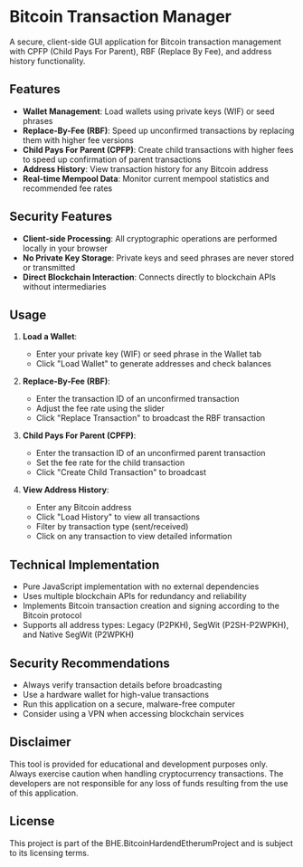 # Bitcoin Transaction Manager

A secure, client-side GUI application for Bitcoin transaction management with CPFP (Child Pays For Parent), RBF (Replace By Fee), and address history functionality.

## Features

- **Wallet Management**: Load wallets using private keys (WIF) or seed phrases
- **Replace-By-Fee (RBF)**: Speed up unconfirmed transactions by replacing them with higher fee versions
- **Child Pays For Parent (CPFP)**: Create child transactions with higher fees to speed up confirmation of parent transactions
- **Address History**: View transaction history for any Bitcoin address
- **Real-time Mempool Data**: Monitor current mempool statistics and recommended fee rates

## Security Features

- **Client-side Processing**: All cryptographic operations are performed locally in your browser
- **No Private Key Storage**: Private keys and seed phrases are never stored or transmitted
- **Direct Blockchain Interaction**: Connects directly to blockchain APIs without intermediaries

## Usage

1. **Load a Wallet**:
   - Enter your private key (WIF) or seed phrase in the Wallet tab
   - Click "Load Wallet" to generate addresses and check balances

2. **Replace-By-Fee (RBF)**:
   - Enter the transaction ID of an unconfirmed transaction
   - Adjust the fee rate using the slider
   - Click "Replace Transaction" to broadcast the RBF transaction

3. **Child Pays For Parent (CPFP)**:
   - Enter the transaction ID of an unconfirmed parent transaction
   - Set the fee rate for the child transaction
   - Click "Create Child Transaction" to broadcast

4. **View Address History**:
   - Enter any Bitcoin address
   - Click "Load History" to view all transactions
   - Filter by transaction type (sent/received)
   - Click on any transaction to view detailed information

## Technical Implementation

- Pure JavaScript implementation with no external dependencies
- Uses multiple blockchain APIs for redundancy and reliability
- Implements Bitcoin transaction creation and signing according to the Bitcoin protocol
- Supports all address types: Legacy (P2PKH), SegWit (P2SH-P2WPKH), and Native SegWit (P2WPKH)

## Security Recommendations

- Always verify transaction details before broadcasting
- Use a hardware wallet for high-value transactions
- Run this application on a secure, malware-free computer
- Consider using a VPN when accessing blockchain services

## Disclaimer

This tool is provided for educational and development purposes only. Always exercise caution when handling cryptocurrency transactions. The developers are not responsible for any loss of funds resulting from the use of this application.

## License

This project is part of the BHE.BitcoinHardendEtherumProject and is subject to its licensing terms.
